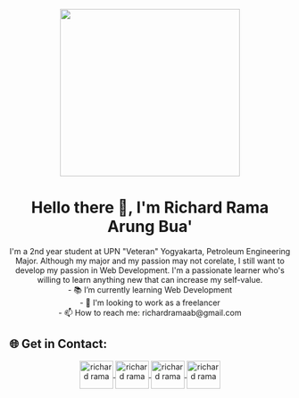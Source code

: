 <p align="center">
  <img  src="assets/github-banner.gif" width="80%" height="300px">
</p>
<h1 align="center">Hello there 👋, I'm Richard Rama Arung Bua'</h1>

<p align="center"> 
I'm a 2nd year student at UPN "Veteran" Yogyakarta, Petroleum Engineering Major. Although my major and my passion may not corelate, I still want to develop my passion in Web Development. I'm a passionate learner who's willing to learn anything new that can increase my self-value. <br>
- 📚 I’m currently learning Web Development <br>
- 👯 I'm looking to work as a freelancer <br>
- 📫 How to reach me: richardramaab@gmail.com <br>
</p>

## 🌐 Get in Contact:
<div align="center">
<a href="https://twitter.com/richardramaab" target="_blank" ><img align="center" src="https://raw.githubusercontent.com/rahuldkjain/github-profile-readme-generator/master/src/images/icons/Social/twitter.svg" alt="richard rama" height="50" width="60" /> </a>
<a href="https://instagram.com/richardramaab" target="_blank"><img align="center" src="https://raw.githubusercontent.com/rahuldkjain/github-profile-readme-generator/master/src/images/icons/Social/instagram.svg" alt="richard rama" height="50" width="60" /> </a>
<a href="https://facebook.com/richardramaab" target="_blank" color="white"><img align="center" src="https://raw.githubusercontent.com/rahuldkjain/github-profile-readme-generator/master/src/images/icons/Social/facebook.svg" alt="richard rama" height="50" width="60" /> </a>
<a href="https://github.com/richardrama" target="_blank"><img align="center" src="https://raw.githubusercontent.com/rahuldkjain/github-profile-readme-generator/master/src/images/icons/Social/github.svg" alt="richard rama" height="50" width="60" /></a>
</div>
